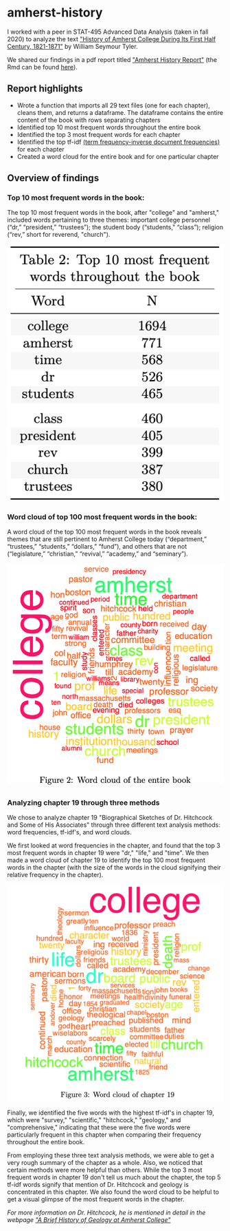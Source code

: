 # amherst-history

I worked with a peer in STAT-495 Advanced Data Analysis (taken in fall 2020) to analyze the text ["History of Amherst College During Its First Half Century, 1821-1871"](https://archive.org/details/historyofamherst00tyleiala/page/14/mode/2up) by William Seymour Tyler.

We shared our findings in a pdf report titled ["Amherst History Report"](https://github.com/nfrontero20/amherst-history/blob/master/report/report.pdf) (the Rmd can be found [here](https://github.com/nfrontero20/amherst-history/blob/master/report/report.Rmd)).

## Report highlights 

  - Wrote a function that imports all 29 text files (one for each chapter), cleans them, and returns a dataframe.  The dataframe contains the entire content of the book with rows separating chapters
  - Identified top 10 most frequent words throughout the entire book
  - Identified the top 3 most frequent words for each chapter
  - Identified the top tf-idf [(term frequency-inverse document frequencies)](https://en.wikipedia.org/wiki/Tf%E2%80%93idf) for each chapter
  - Created a word cloud for the entire book and for one particular chapter
    
## Overview of findings

### Top 10 most frequent words in the book:

The top 10 most frequent words in the book, after "college" and "amherst," included words pertaining to three themes: important college personnel (“dr,” “president,” “trustees”); the student body (“students," “class”); religion (“rev,” short for
reverend, "church").
<p align="center">
  <img src="README-images/word-frequencies-book.png" />
</p>

### Word cloud of top 100 most frequent words in the book:

A word cloud of the top 100 most frequent words in the book reveals themes that are still pertinent to Amherst College today (“department,” “trustees,” “students,” “dollars,” “fund”), and others that are not (“legislature,” “christian,” “revival,” “academy,” and “seminary”). 
  <p align="center">
  <img src="README-images/word-cloud-book.png" />
</p>

### Analyzing chapter 19 through three methods

We chose to analyze chapter 19 "Biographical Sketches of Dr. Hitchcock and Some of His Associates" through three different text analysis methods: word frequencies, tf-idf's, and word clouds.  

We first looked at word frequencies in the chapter, and found that the top 3 most frequent words in chapter 19 were "dr," "life," and "time".   We then made a word cloud of chapter 19 to identify the top 100 most frequent words in the chapter (with the size of the words in the cloud signifying their relative frequency in the chapter).

<p align="center">
  <img src="README-images/word-cloud-chapter19.png" />
</p>

Finally, we identified the five words with the highest tf-idf's in chapter 19, which were "survey," "scientific," "hitchcock," "geology," and "comprehensive," indicating that these were the five words were particularly frequent in this chapter when comparing their frequency throughout the entire book.  

From employing these three text analysis methods, we were able to get a very rough summary of the chapter as a whole.  Also, we noticed that certain methods were more helpful than others.  While the top 3 most frequent words in chapter 19 don't tell us much about the chapter, the top 5 tf-idf words signify that mention of Dr. Hitchcock and geology is concentrated in this chapter.  We also found the word cloud to be helpful to get a visual glimpse of the most frequent words in the chapter.

*For more information on Dr. Hitchcock, he is mentioned in detail in the webpage ["A Brief History of Geology at Amherst College"](https://www.amherst.edu/academiclife/departments/geology/about-the-department/brief-history-about-the-department)*


